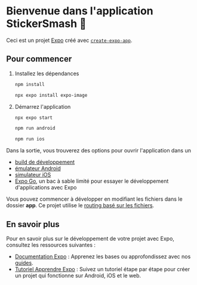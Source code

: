 # Bienvenue dans l'application StickerSmash 👋

Ceci est un projet [Expo](https://expo.dev) créé avec [`create-expo-app`](https://www.npmjs.com/package/create-expo-app).

## Pour commencer

1. Installez les dépendances

   ```bash
   npm install

   npx expo install expo-image
   ```

2. Démarrez l'application

   ```bash
   npx expo start

   npm run android

   npm run ios
   ```

Dans la sortie, vous trouverez des options pour ouvrir l'application dans un

- [build de développement](https://docs.expo.dev/develop/development-builds/introduction/)
- [émulateur Android](https://docs.expo.dev/workflow/android-studio-emulator/)
- [simulateur iOS](https://docs.expo.dev/workflow/ios-simulator/)
- [Expo Go](https://expo.dev/go), un bac à sable limité pour essayer le développement d'applications avec Expo

Vous pouvez commencer à développer en modifiant les fichiers dans le dossier **app**. Ce projet utilise le [routing basé sur les fichiers](https://docs.expo.dev/router/introduction).

## En savoir plus

Pour en savoir plus sur le développement de votre projet avec Expo, consultez les ressources suivantes :

- [Documentation Expo](https://docs.expo.dev/) : Apprenez les bases ou approfondissez avec nos [guides](https://docs.expo.dev/guides).
- [Tutoriel Apprendre Expo](https://docs.expo.dev/tutorial/introduction/) : Suivez un tutoriel étape par étape pour créer un projet qui fonctionne sur Android, iOS et le web.

